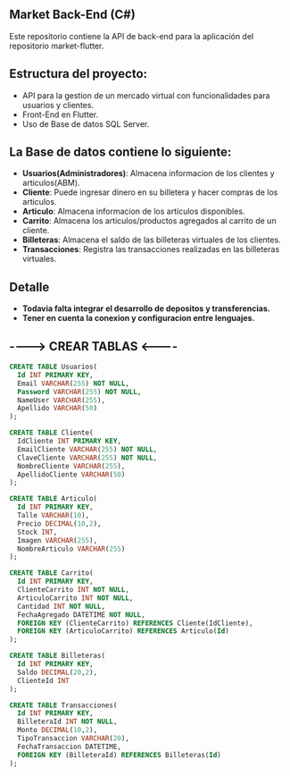 ## Market Back-End (C#)
Este repositorio contiene la API de back-end para la aplicación del repositorio market-flutter.

## Estructura del proyecto:
- API para la gestion de un mercado virtual con funcionalidades para usuarios y clientes.
- Front-End en Flutter.
- Uso de Base de datos SQL Server.

## La Base de datos contiene lo siguiente:
- **Usuarios(Administradores)**: Almacena informacion de los clientes y articulos(ABM).
- **Cliente**: Puede ingresar dinero en su billetera y hacer compras de los articulos.
- **Articulo**: Almacena informacion de los artículos disponibles.
- **Carrito**: Almacena los articulos/productos agregados al carrito de un cliente.
- **Billeteras**: Almacena el saldo de las billeteras virtuales de los clientes.
- **Transacciones**: Registra las transacciones realizadas en las billeteras virtuales.

## Detalle
- **Todavia falta integrar el desarrollo de depositos y transferencias.**
- **Tener en cuenta la conexion y configuracion entre lenguajes.**

## ----> CREAR TABLAS <----
          
```sql
CREATE TABLE Usuarios(
  Id INT PRIMARY KEY,
  Email VARCHAR(255) NOT NULL,
  Password VARCHAR(255) NOT NULL,
  NameUser VARCHAR(255),
  Apellido VARCHAR(50)
);

CREATE TABLE Cliente(
  IdCliente INT PRIMARY KEY,
  EmailCliente VARCHAR(255) NOT NULL,
  ClaveCliente VARCHAR(255) NOT NULL,
  NombreCliente VARCHAR(255),
  ApellidoCliente VARCHAR(50)
);

CREATE TABLE Articulo(
  Id INT PRIMARY KEY,
  Talle VARCHAR(10),
  Precio DECIMAL(10,2),
  Stock INT,
  Imagen VARCHAR(255),
  NombreArticulo VARCHAR(255)
);

CREATE TABLE Carrito(
  Id INT PRIMARY KEY,
  ClienteCarrito INT NOT NULL,
  ArticuloCarrito INT NOT NULL,
  Cantidad INT NOT NULL,
  FechaAgregado DATETIME NOT NULL,
  FOREIGN KEY (ClienteCarrito) REFERENCES Cliente(IdCliente),
  FOREIGN KEY (ArticuloCarrito) REFERENCES Articulo(Id)
);

CREATE TABLE Billeteras(
  Id INT PRIMARY KEY,
  Saldo DECIMAL(20,2),
  ClienteId INT
);

CREATE TABLE Transacciones(
  Id INT PRIMARY KEY,
  BilleteraId INT NOT NULL,
  Monto DECIMAL(10,2),
  TipoTransaccion VARCHAR(20),
  FechaTransaccion DATETIME,
  FOREIGN KEY (BilleteraId) REFERENCES Billeteras(Id)
);


